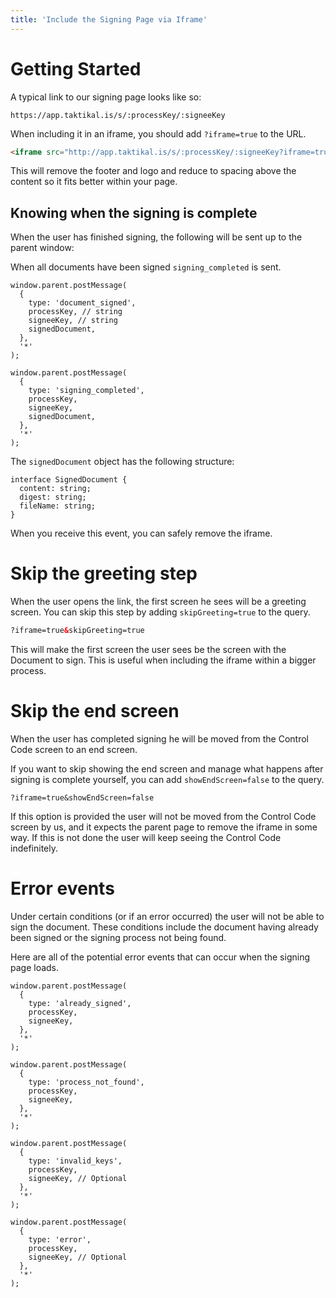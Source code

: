 ```yaml
---
title: 'Include the Signing Page via Iframe'
---
```


# Getting Started

A typical link to our signing page looks like so:

```
https://app.taktikal.is/s/:processKey/:signeeKey
```

When including it in an iframe, you should add `?iframe=true` to the URL.

```html
<iframe src="http://app.taktikal.is/s/:processKey/:signeeKey?iframe=true" />
```

This will remove the footer and logo and reduce to spacing above the content so
it fits better within your page.

## Knowing when the signing is complete

When the user has finished signing, the following will be sent up to the parent
window:

When all documents have been signed `signing_completed` is sent.

```tsx
window.parent.postMessage(
  {
    type: 'document_signed',
    processKey, // string
    signeeKey, // string
    signedDocument,
  },
  '*'
);
```

```tsx
window.parent.postMessage(
  {
    type: 'signing_completed',
    processKey,
    signeeKey,
    signedDocument,
  },
  '*'
);
```

The `signedDocument` object has the following structure:

```tsx
interface SignedDocument {
  content: string;
  digest: string;
  fileName: string;
}
```

When you receive this event, you can safely remove the iframe.

# Skip the greeting step

When the user opens the link, the first screen he sees will be a greeting
screen. You can skip this step by adding `skipGreeting=true` to the query.

```html
?iframe=true&skipGreeting=true
```

This will make the first screen the user sees be the screen with the Document to
sign. This is useful when including the iframe within a bigger process.

# Skip the end screen

When the user has completed signing he will be moved from the Control Code
screen to an end screen.

If you want to skip showing the end screen and manage what happens after signing
is complete yourself, you can add `showEndScreen=false` to the query.

```
?iframe=true&showEndScreen=false
```

If this option is provided the user will not be moved from the Control Code
screen by us, and it expects the parent page to remove the iframe in some way.
If this is not done the user will keep seeing the Control Code indefinitely.

# Error events

Under certain conditions (or if an error occurred) the user will not be able to
sign the document. These conditions include the document having already been
signed or the signing process not being found.

Here are all of the potential error events that can occur when the signing page
loads.

```tsx
window.parent.postMessage(
  {
    type: 'already_signed',
    processKey,
    signeeKey,
  },
  '*'
);
```

```tsx
window.parent.postMessage(
  {
    type: 'process_not_found',
    processKey,
    signeeKey,
  },
  '*'
);
```

```tsx
window.parent.postMessage(
  {
    type: 'invalid_keys',
    processKey,
    signeeKey, // Optional
  },
  '*'
);
```

```tsx
window.parent.postMessage(
  {
    type: 'error',
    processKey,
    signeeKey, // Optional
  },
  '*'
);
```
